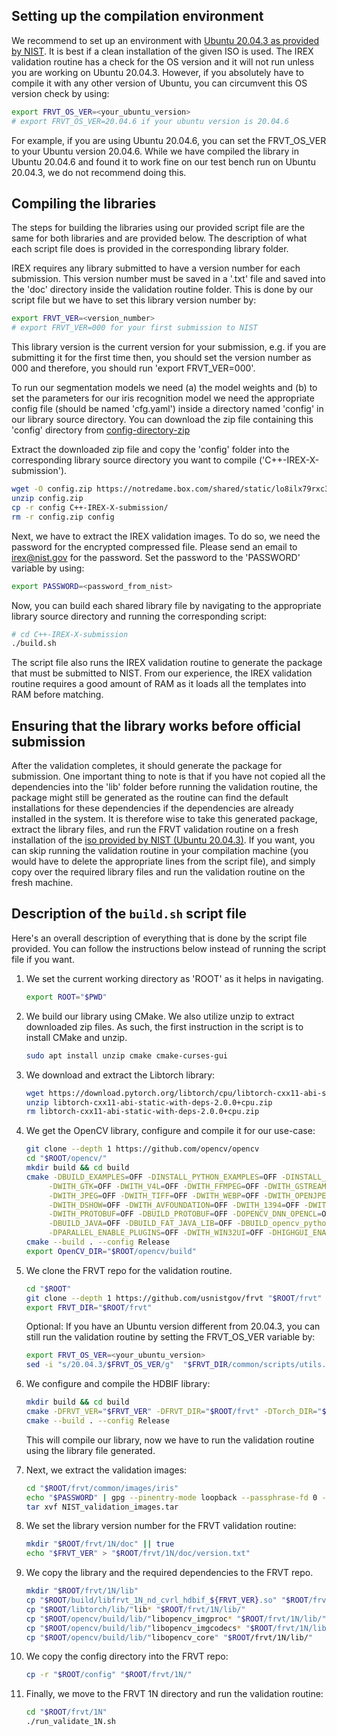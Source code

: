 ## Setting up the compilation environment

We recommend to set up an environment with [Ubuntu 20.04.3 as provided by NIST](https://nigos.nist.gov/evaluations/ubuntu-20.04.3-live-server-amd64.iso). It is best if a clean installation of the given ISO is used. The IREX validation routine has a check for the OS version and it will not run unless you are working on Ubuntu 20.04.3. However, if you absolutely have to compile it with any other version of Ubuntu, you can circumvent this OS version check by using:

```sh
export FRVT_OS_VER=<your_ubuntu_version>
# export FRVT_OS_VER=20.04.6 if your ubuntu version is 20.04.6
```
 
For example, if you are using Ubuntu 20.04.6, you can set the FRVT_OS_VER to your Ubuntu version 20.04.6. While we have compiled the library in Ubuntu 20.04.6 and found it to work fine on our test bench run on Ubuntu 20.04.3, we do not recommend doing this.

## Compiling the libraries

The steps for building the libraries using our provided script file are the same for both libraries and are provided below. The description of what each script file does is provided in the corresponding library folder.

IREX requires any library submitted to have a version number for each submission. This version number must be saved in a '.txt' file and saved into the 'doc' directory inside the validation routine folder. This is done by our script file but we have to set this library version number by:

```sh
export FRVT_VER=<version_number>
# export FRVT_VER=000 for your first submission to NIST
```

This library version is the current version for your submission, e.g. if you are submitting it for the first time then, you should set the version number as 000 and therefore, you should run 'export FRVT_VER=000'. 

To run our segmentation models we need (a) the model weights and (b) to set the parameters for our iris recognition model we need the appropriate config file (should be named 'cfg.yaml') inside a directory named 'config' in our library source directory. You can download the zip file containing this 'config' directory from [config-directory-zip](https://notredame.box.com/shared/static/mis5jyhb8f8p4y23yzuagizvjmd0o3pu.zip)

Extract the downloaded zip file and copy the 'config' folder into the corresponding library source directory you want to compile ('C++-IREX-X-submission').

```sh
wget -O config.zip https://notredame.box.com/shared/static/lo8ilx79rxc3us5sfnf1e3fqjwc3zq2v.zip
unzip config.zip
cp -r config C++-IREX-X-submission/
rm -r config.zip config
```

Next, we have to extract the IREX validation images. To do so, we need the password for the encrypted compressed file. Please send an email to irex@nist.gov for the password. Set the password to the 'PASSWORD' variable by using:

```sh
export PASSWORD=<password_from_nist>
```

Now, you can build each shared library file by navigating to the appropriate library source directory and running the corresponding script:

```sh
# cd C++-IREX-X-submission
./build.sh
```

The script file also runs the IREX validation routine to generate the package that must be submitted to NIST. From our experience, the IREX validation routine requires a good amount of RAM as it loads all the templates into RAM before matching.

## Ensuring that the library works before official submission

After the validation completes, it should generate the package for submission. One important thing to note is that if you have not copied all the dependencies into the 'lib' folder before running the validation routine, the package might still be generated as the routine can find the default installations for these dependencies if the dependencies are already installed in the system. It is therefore wise to take this generated package, extract the library files, and run the FRVT validation routine on a fresh installation of the [iso provided by NIST (Ubuntu 20.04.3)](https://nigos.nist.gov/evaluations/ubuntu-20.04.3-live-server-amd64.iso). If you want, you can skip running the validation routine in your compilation machine (you would have to delete the appropriate lines from the script file), and simply copy over the required library files and run the validation routine on the fresh machine.

## Description of the `build.sh` script file

Here's an overall description of everything that is done by the script file provided. You can follow the instructions below instead of running the script file if you want.

1. We set the current working directory as 'ROOT' as it helps in navigating.

   ```sh
   export ROOT="$PWD"
   ```

2. We build our library using CMake. We also utilize unzip to extract downloaded zip files. As such, the first instruction in the script is to install CMake and unzip.

   ```sh
   sudo apt install unzip cmake cmake-curses-gui
   ```

3. We download and extract the Libtorch library:

   ```sh
   wget https://download.pytorch.org/libtorch/cpu/libtorch-cxx11-abi-static-with-deps-2.0.0%2Bcpu.zip
   unzip libtorch-cxx11-abi-static-with-deps-2.0.0+cpu.zip
   rm libtorch-cxx11-abi-static-with-deps-2.0.0+cpu.zip
   ```

4. We get the OpenCV library, configure and compile it for our use-case:

   ```sh
   git clone --depth 1 https://github.com/opencv/opencv
   cd "$ROOT/opencv/"
   mkdir build && cd build
   cmake -DBUILD_EXAMPLES=OFF -DINSTALL_PYTHON_EXAMPLES=OFF -DINSTALL_C_EXAMPLES=OFF -DBUILD_LIST=core,imgproc,imgcodecs \
        -DWITH_GTK=OFF -DWITH_V4L=OFF -DWITH_FFMPEG=OFF -DWITH_GSTREAMER=OFF -DWITH_MSMF=OFF -DWITH_CUDA=OFF -DWITH_PNG=OFF \
        -DWITH_JPEG=OFF -DWITH_TIFF=OFF -DWITH_WEBP=OFF -DWITH_OPENJPEG=OFF -DWITH_JASPER=OFF -DWITH_OPENEXR=OFF \
        -DWITH_DSHOW=OFF -DWITH_AVFOUNDATION=OFF -DWITH_1394=OFF -DWITH_ANDROID-MEDIANDK=OFF -DVIDEOIO_ENABLE_PLUGINS=OFF \
        -DWITH_PROTOBUF=OFF -DBUILD_PROTOBUF=OFF -DOPENCV_DNN_OPENCL=OFF -DENABLE_PYLINT=OFF -DENABLE_FLAKE8=OFF  \
        -DBUILD_JAVA=OFF -DBUILD_FAT_JAVA_LIB=OFF -DBUILD_opencv_python2=OFF -DBUILD_opencv_python3=OFF -DWITH_PTHREADS_PF=OFF \
        -DPARALLEL_ENABLE_PLUGINS=OFF -DWITH_WIN32UI=OFF -DHIGHGUI_ENABLE_PLUGINS=OFF -DCMAKE_INSTALL_PREFIX=./lib -DCMAKE_BUILD_TYPE=Release ..
   cmake --build . --config Release
   export OpenCV_DIR="$ROOT/opencv/build"
   ```

5. We clone the FRVT repo for the validation routine. 

   ```sh
   cd "$ROOT"
   git clone --depth 1 https://github.com/usnistgov/frvt "$ROOT/frvt"
   export FRVT_DIR="$ROOT/frvt"
   ```

   Optional: If you have an Ubuntu version different from 20.04.3, you can still run the validation routine by setting the FRVT_OS_VER variable by:

   ```sh
   export FRVT_OS_VER=<your_ubuntu_version>
   sed -i "s/20.04.3/$FRVT_OS_VER/g"  "$FRVT_DIR/common/scripts/utils.sh"
   ```

7. We configure and compile the HDBIF library:

   ```sh
   mkdir build && cd build
   cmake -DFRVT_VER="$FRVT_VER" -DFRVT_DIR="$ROOT/frvt" -DTorch_DIR="$ROOT/libtorch/" -DOpenCV_DIR="$ROOT/opencv/build" -DBUILD_TESTING=OFF -DCMAKE_BUILD_TYPE=Release ..
   cmake --build . --config Release
   ```

   This will compile our library, now we have to run the validation routine using the library file generated.

8. Next, we extract the validation images:

   ```sh
   cd "$ROOT/frvt/common/images/iris"
   echo "$PASSWORD" | gpg --pinentry-mode loopback --passphrase-fd 0 --output "NIST_validation_images.tar" --decrypt NIST_validation_images.tar.gz.gpg
   tar xvf NIST_validation_images.tar
   ```

9. We set the library version number for the FRVT validation routine:

   ```sh
   mkdir "$ROOT/frvt/1N/doc" || true
   echo "$FRVT_VER" > "$ROOT/frvt/1N/doc/version.txt"
   ```

10. We copy the library and the required dependencies to the FRVT repo.

    ```sh
    mkdir "$ROOT/frvt/1N/lib"
    cp "$ROOT/build/libfrvt_1N_nd_cvrl_hdbif_${FRVT_VER}.so" "$ROOT/frvt/1N/lib/"
    cp "$ROOT/libtorch/lib/"lib* "$ROOT/frvt/1N/lib/"
    cp "$ROOT/opencv/build/lib/"libopencv_imgproc* "$ROOT/frvt/1N/lib/"
    cp "$ROOT/opencv/build/lib/"libopencv_imgcodecs* "$ROOT/frvt/1N/lib/"
    cp "$ROOT/opencv/build/lib/"libopencv_core" "$ROOT/frvt/1N/lib/"
    ```

11. We copy the config directory into the FRVT repo:

    ```sh
    cp -r "$ROOT/config" "$ROOT/frvt/1N/"
    ```

11. Finally, we move to the FRVT 1N directory and run the validation routine:

    ```sh
    cd "$ROOT/frvt/1N"
    ./run_validate_1N.sh
    ```

